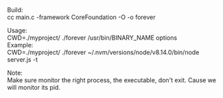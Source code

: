 


Build:<br/>
cc main.c -framework CoreFoundation -O -o forever

Usage:<br/>
CWD=./myproject/ ./forever /usr/bin/BINARY_NAME options<br/>
Example:<br/>
CWD=./myproject/ ./forever ~/.nvm/versions/node/v8.14.0/bin/node server.js -t<br/>

Note:<br/>
Make sure monitor the right process, the executable, don't exit. Cause we will monitor its pid.
 